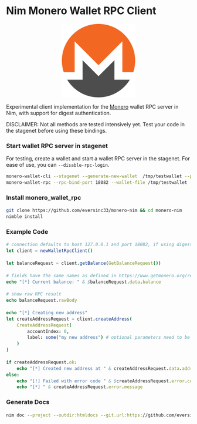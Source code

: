 # Nim Monero Wallet RPC Client

<p align="center">
<img src="./doc/monero-xmr-logo.png" alt="Monero Logo" width="200" />
</p>

Experimental client implementation for the [Monero](https://www.getmonero.org/) wallet RPC server in Nim, with support for digest authentication.

DISCLAIMER: Not all methods are tested intensively yet. Test your code in the stagenet before using these bindings.

### Start wallet RPC server in stagenet

For testing, create a wallet and start a wallet RPC server in the stagenet. For ease of use, you can `--disable-rpc-login`.

```bash
monero-wallet-cli --stagenet --generate-new-wallet  /tmp/testwallet --password secret --mnemonic-language English --offline
monero-wallet-rpc --rpc-bind-port 18082 --wallet-file /tmp/testwallet --daemon-address http://node.sethforprivacy.com:38089 --untrusted-daemon --password secret --stagenet --disable-rpc-login
```

### Install monero_wallet_rpc

```bash
git clone https://github.com/eversinc33/monero-nim && cd monero-nim
nimble install
```

### Example Code

```nim
# connection defaults to host 127.0.0.1 and port 18082, if using digest auth, supply `username="monero", password="password"`
let client = newWalletRpcClient()

let balanceRequest = client.getBalance(GetBalanceRequest())

# fields have the same names as defined in https://www.getmonero.org/resources/developer-guides/wallet-rpc.html 
echo "[*] Current balance: " & $balanceRequest.data.balance

# show raw RPC result
echo balanceRequest.rawBody

echo "[*] Creating new address"
let createAddressRequest = client.createAddress(
    CreateAddressRequest(
        accountIndex: 0,
        label: some("my new address") # optional parameters need to be wrapped with some()
    )
)

if createAddressRequest.ok:
    echo "[*] Created new address at " & createAddressRequest.data.address
else:
    echo "[!] Failed with error code " & $createAddressRequest.error.code
    echo "[*] " & createAddressRequest.error.message
```

### Generate Docs

```bash
nim doc --project --outdir:htmldocs --git.url:https://github.com/eversinc33/monero-nim --git.commit:main ./src/monero_wallet_rpc.nim
```

